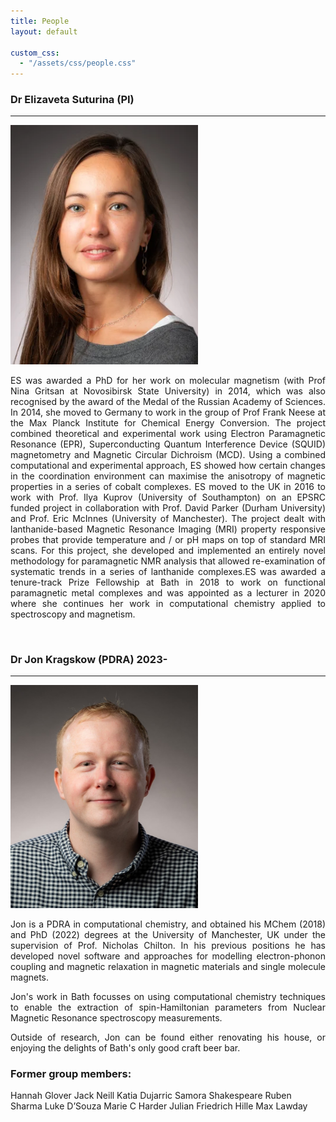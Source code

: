 ```yaml
---
title: People
layout: default

custom_css:
  - "/assets/css/people.css"
---
```


### Dr Elizaveta Suturina (PI)
-----------

<div class="bio" style="text-align: justify; text-justify: inter-word">
  <img src="/assets/images/liza.webp" alt="Elizaveta Suturina" class="headshot" style="width:300px">
  <span>
    <p>
      ES was awarded a PhD for her work on molecular magnetism (with Prof Nina Gritsan at Novosibirsk State University) in 2014, which was also recognised by the award of the Medal of the Russian Academy of Sciences.
In 2014, she moved to Germany to work in the group of Prof Frank Neese at the Max Planck Institute for Chemical Energy Conversion. The project combined theoretical and experimental work using Electron Paramagnetic Resonance (EPR), Superconducting Quantum Interference Device (SQUID) magnetometry and Magnetic Circular Dichroism (MCD). Using a combined computational and experimental approach, ES showed how certain changes in the coordination environment can maximise the anisotropy of magnetic properties in a series of cobalt complexes. ES moved to the UK in 2016 to work with Prof. Ilya Kuprov (University of Southampton) on an EPSRC funded project in collaboration with Prof. David Parker (Durham University) and Prof. Eric McInnes (University of Manchester). The project dealt with lanthanide-based Magnetic Resonance Imaging (MRI) property responsive probes that provide temperature and / or pH maps on top of standard MRI scans. For this project, she developed and implemented an entirely novel methodology for paramagnetic NMR analysis that allowed re-examination of systematic trends in a series of lanthanide complexes.ES was awarded a tenure-track Prize Fellowship at Bath in 2018 to work on functional paramagnetic metal complexes and was appointed as a lecturer in 2020 where she continues her work in computational chemistry applied to spectroscopy and magnetism.
    </p>
  </span>
</div>

<br style="clear: both;">

### Dr Jon Kragskow (PDRA) 2023-
----------

<div class="bio" style="text-align: justify; text-justify: inter-word">
  <img src="/assets/images/jon.jpg" alt="Jon Kragskow" class="headshot" style="width:300px">
  <span>
    <p>
      Jon is a PDRA in computational chemistry, and obtained his MChem (2018) and PhD (2022) degrees at the University of Manchester, UK under the supervision of Prof. Nicholas Chilton. In his previous positions he has developed novel software and approaches for modelling electron-phonon coupling and magnetic relaxation in magnetic materials and single molecule magnets.
    </p>
    <p>
      Jon's work in Bath focusses on using computational chemistry techniques to enable the extraction of spin-Hamiltonian parameters from Nuclear Magnetic Resonance spectroscopy measurements.
    </p>
    <p>Outside of research, Jon can be found either renovating his house, or enjoying the delights of Bath's only good craft beer bar.</p>
  </span>
</div>

### Former group members: 

Hannah Glover
Jack Neill
Katia Dujarric
Samora Shakespeare
Ruben Sharma
Luke D’Souza
Marie C Harder
Julian Friedrich Hille
Max Lawday

<br style="clear: both;">
